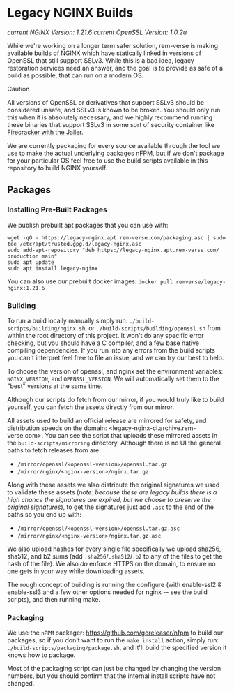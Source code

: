 # Legacy NGINX Builds #

*current NGINX Version: 1.21.6*
*current OpenSSL Version: 1.0.2u*

While we're working on a longer term safer solution, rem-verse is making
available builds of NGINX which have statically linked in versions of
OpenSSL that still support SSLv3. While this is a bad idea, legacy restoration
services need an answer, and the goal is to provide as safe of a build as
possible, that can run on a modern OS.

> [!CAUTION]
> All versions of OpenSSL or derivatives that support SSLv3 should be considered
> unsafe, and SSLv3 is known to be broken. You should only run this when it is
> absolutely necessary, and we highly recommend running these binaries that
> support SSLv3 in some sort of security container like
> [Firecracker with the Jailer](https://firecracker-microvm.github.io/).

We are currently packaging for every source available through the tool we use
to make the actual underlying packages [nFPM](https://github.com/goreleaser/nfpm),
but if we don't package for your particular OS feel free to use the build scripts
available in this repository to build NGINX yourself.

## Packages ##

### Installing Pre-Built Packages ###

We publish prebuilt apt packages that you can use with:

```
wget -qO - https://legacy-nginx.apt.rem-verse.com/packaging.asc | sudo tee /etc/apt/trusted.gpg.d/legacy-nginx.asc
sudo add-apt-repository "deb https://legacy-nginx.apt.rem-verse.com/ production main"
sudo apt update
sudo apt install legacy-nginx
```

You can also use our prebuilt docker images: `docker pull remverse/legacy-nginx:1.21.6`

### Building ###

To run a build locally manually simply run:
`./build-scripts/building/nginx.sh`, or `./build-scripts/building/openssl.sh`
from within the root directory of this project. It won't do any specific error
checking, but you should have a C compiler, and a few base native compiling
dependencies. If you run into any errors from the build scripts you can't
interpret feel free to file an issue, and we can try our best to help.

To choose the version of openssl, and nginx set the environment variables:
`NGINX_VERSION`, and `OPENSSL_VERSION`. We will automatically set them to
the "best" versions at the same time.

Although our scripts do fetch from our mirror, if you would truly like to build
yourself, you can fetch the assets directly from our mirror.

All assets used to build an official release are mirrored for safety, and
distribution speeds on the domain: <legacy-nginx-ci.archive.rem-verse.com>.
You can see the script that uploads these mirrored assets in the
`build-scripts/mirroring` directory. Although there is no UI the general paths
to fetch releases from are:

- `/mirror/openssl/<openssl-version>/openssl.tar.gz`
- `/mirror/nginx/<nginx-version>/nginx.tar.gz`

Along with these assets we also distribute the original signatures we used to
validate these assets (*note: because these are legacy builds there is a high
chance the signatures are expired, but we choose to preserve the
original signatures*), to get the signatures just add `.asc` to the end of the
paths so you end up with:

- `/mirror/openssl/<openssl-version>/openssl.tar.gz.asc`
- `/mirror/nginx/<nginx-version>/nginx.tar.gz.asc`

We also upload hashes for every single file specifically we upload sha256,
sha512, and b2 sums (add `.sha256`/`.sha512`/`.b2` to any of the files to get
the hash of the file). We also *do* enforce HTTPS on the domain, to ensure no
one gets in your way while downloading assets.

The rough concept of building is running the configure (with enable-ssl2 &
enable-ssl3 and a few other options needed for nginx -- see the build scripts),
and then running make.

### Packaging ###

We use the `nFPM` packager: https://github.com/goreleaser/nfpm to build our
packages, so if you don't want to run the `make install` action, simply run:
`./build-scripts/packaging/package.sh`, and it'll build the specified version
it knows how to package.

Most of the packaging script can just be changed by changing the version
numbers, but you should confirm that the internal install scripts have not
changed.
